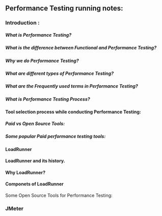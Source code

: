 ## Performance Testing running notes:

### Introduction : 
##### What is Performance Testing?

##### What is the difference between Functional and Performance Testing?

##### Why we do Performance Testing?

##### What are different types of Performance Testing?

##### What are the Frequently used terms in Performance Testing?

##### What is Performance Testing Process?

#### Tool selection process while conducting Performance Testing:

##### Paid vs Open Source Tools:

##### Some popular Paid performance testing tools:

#### LoadRunner 

#### LoadRunner and its history.

#### Why LoadRunner?

#### Componets of LoadRunner

Some Open Source Tools for Performance Testing:

### JMeter
